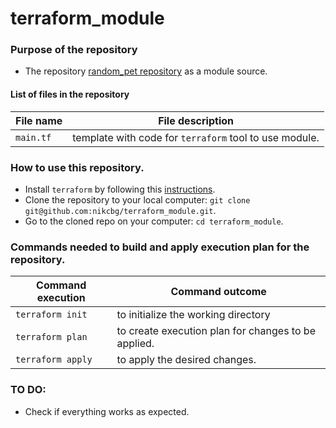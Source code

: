 # terraform_module

### Purpose of the repository 
- The repository [random_pet repository](https://github.com/nikcbg/terraform_random_pet) as a module source. 

#### List of files in the repository

File name                            | File description 
------------------------------------ | --------------------------------------------------------------
`main.tf` | template with code for `terraform` tool to use module. 

### How to use this repository. 
- Install `terraform` by following this [instructions](https://www.terraform.io/intro/getting-started/install.html).
- Clone the repository to your local computer: `git clone git@github.com:nikcbg/terraform_module.git`.
- Go to the cloned repo on your computer: `cd terraform_module`.

### Commands needed to build and apply execution plan for the repository. 

Command execution                    | Command outcome
------------------------------------ | --------------------------------------------------------------
`terraform init` | to initialize the working directory 
`terraform plan` | to create execution plan for changes to be applied. 
`terraform apply` | to apply the desired changes. 


### TO DO:
- Check if everything works as expected.
